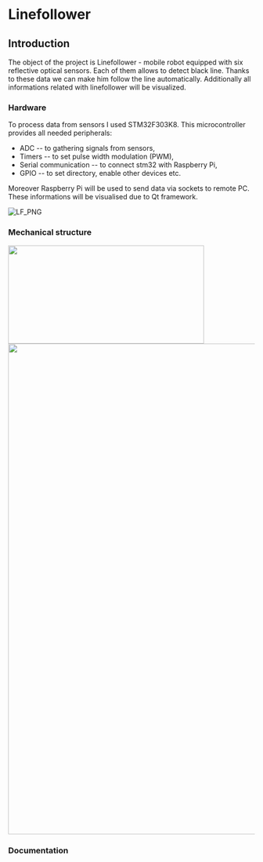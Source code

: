 # Linefollower

## Introduction
The object of the project is Linefollower - mobile robot equipped with six reflective optical sensors. Each of them allows to detect black line. Thanks to these data we can make him follow the line automatically. Additionally all informations related with linefollower will be visualized. 

### Hardware
To process data from sensors I used STM32F303K8. This microcontroller provides all needed peripherals:
* ADC -- to gathering signals from sensors,
* Timers -- to set pulse width modulation (PWM),
* Serial communication -- to connect stm32 with Raspberry Pi,
* GPIO -- to set directory, enable other devices etc.

Moreover Raspberry Pi will be used to send data via sockets to remote PC. These informations will be visualised due to Qt framework.

![LF_PNG](https://user-images.githubusercontent.com/62670083/115558073-a3bec900-a2b2-11eb-996d-28144064d336.PNG)

### Mechanical structure
<img src="https://user-images.githubusercontent.com/62670083/115558298-e1bbed00-a2b2-11eb-9e51-73908bf1ae6d.jpg" width="400" height="200">
<img src="https://user-images.githubusercontent.com/62670083/115558300-e2ed1a00-a2b2-11eb-83ec-ea6341b9fce7.jpg" width="1000" height="1000">

### Documentation
